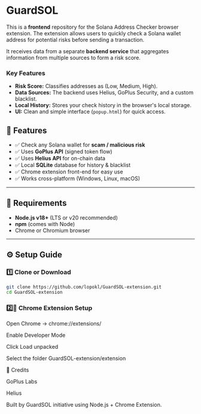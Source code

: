 # GuardSOL

This is a **frontend** repository for the Solana Address Checker browser extension. The extension allows users to quickly check a Solana wallet address for potential risks before sending a transaction.

It receives data from a separate **backend service** that aggregates information from multiple sources to form a risk score.

### Key Features

* **Risk Score:** Classifies addresses as (Low, Medium, High).
* **Data Sources:** The backend uses Helius, GoPlus Security, and a custom blacklist.
* **Local History:** Stores your check history in the browser's local storage.
* **UI:** Clean and simple interface (`popup.html`) for quick access.


## 🚀 Features

- ✅ Check any Solana wallet for **scam / malicious risk**
- ✅ Uses **GoPlus API** (signed token flow)
- ✅ Uses **Helius API** for on-chain data
- ✅ Local **SQLite** database for history & blacklist
- ✅ Chrome extension front-end for easy use
- ✅ Works cross-platform (Windows, Linux, macOS)

---

## 🧩 Requirements

- **Node.js v18+** (LTS or v20 recommended)
- **npm** (comes with Node)
- Chrome or Chromium browser

---

## ⚙️ Setup Guide

### 1️⃣ Clone or Download

```bash
git clone https://github.com/lopokl/GuardSOL-extension.git
cd GuardSOL-extension
```
### 2️⃣🧩 Chrome Extension Setup

Open Chrome → chrome://extensions/

Enable Developer Mode

Click Load unpacked

Select the folder GuardSOL-extension/extension

🙌 Credits

GoPlus Labs

Helius

Built by GuardSOL initiative using Node.js + Chrome Extension.
